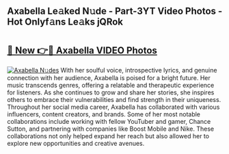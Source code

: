## Axabella Le𝚊ked N𝚞de - Part-3YT Video Photos - Hot Onlyf𝚊ns Le𝚊ks jQRok

# <h2><a href="http://ab54032.deff.icu/?id=Axabella">🔗 New 👉🔴 Axabella VIDEO Photos</a></h2>

[![Axabella N𝚞des](https://i.imgur.com/rIISA9y.gif)](http://ab54032.deff.icu/?id=Axabella)
With her soulful voice, introspective lyrics, and genuine connection with her audience, Axabella is poised for a bright future. Her music transcends genres, offering a relatable and therapeutic experience for listeners. As she continues to grow and share her stories, she inspires others to embrace their vulnerabilities and find strength in their uniqueness. Throughout her social media career, Axabella has collaborated with various influencers, content creators, and brands. Some of her most notable collaborations include working with fellow YouTuber and gamer, Chance Sutton, and partnering with companies like Boost Mobile and Nike. These collaborations not only helped expand her reach but also allowed her to explore new opportunities and creative avenues.

